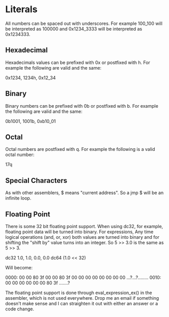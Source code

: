Literals
========

All numbers can be spaced out with underscores.  For example 100_100
will be interpreted as 100000 and 0x1234_3333 will be interpreted
as 0x1234333.

Hexadecimal
-----------

Hexadecimals values can be prefixed with 0x or postfixed with h.  For
example the following are valid and the same:

0x1234, 1234h, 0x12_34

Binary
------

Binary numbers can be prefixed with 0b or postfixed with b.  For
example the following are valid and the same:

0b1001, 1001b, 0xb10_01

Octal
-----

Octal numbers are postfixed with q.  For example the following is
a valid octal number:

17q

Special Characters
------------------

As with other assemblers, $ means "current address".  So a jmp $ will be
an infinite loop.

Floating Point
--------------

There is some 32 bit floating point support.  When using dc32, for
example, floating point data will be turned into binary.  For expressions,
Any time logical operations (and, or, xor) both values are turned into
binary and for shifting the "shift by" value turns into an integer.
So 5 >> 3.0 is the same as 5 >> 3.

  dc32 1.0, 1.0, 0.0, 0.0
  dc64 (1.0 << 32)

Will become:

0000: 00 00 80 3f 00 00 80 3f 00 00 00 00 00 00 00 00  ...?...?........
0010: 00 00 00 00 00 00 80 3f                          .......?

The floating point support is done through eval_expression_ex() in
the assembler, which is not used everywhere.  Drop me an email if
something doesn't make sense and I can straighten it out with either
an answer or a code change.

